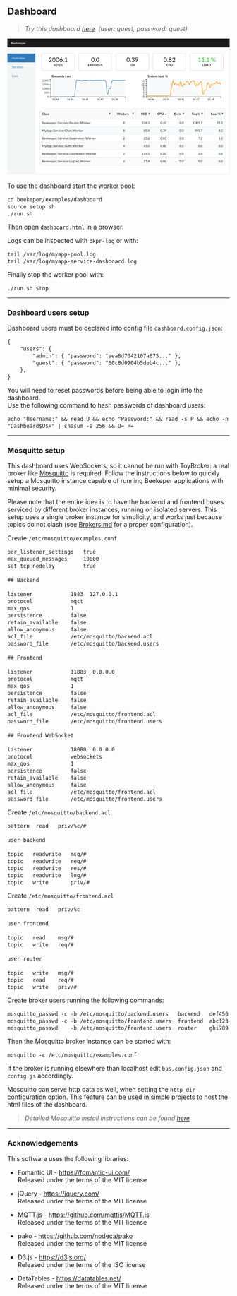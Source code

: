 ## Dashboard

> *Try this dashboard [here](https://beekeeper.net.ar/dashboard/) &nbsp;(user: guest, password: guest)*

![](../../doc/images/dashboard.png)

To use the dashboard start the worker pool:
```
cd beekeper/examples/dashboard
source setup.sh
./run.sh
```
Then open `dashboard.html` in a browser. 

Logs can be inspected with `bkpr-log` or with:
```
tail /var/log/myapp-pool.log
tail /var/log/myapp-service-dashboard.log
```
Finally stop the worker pool with:
```
./run.sh stop
```
---

### Dashboard users setup

Dashboard users must be declared into config file `dashboard.config.json`:

```
{
    "users": {
        "admin": { "password": "eea8d7042107a675..." },
        "guest": { "password": "60c8d0904b5deb4c..." },
    },
}
```
You will need to reset passwords before being able to login into the dashboard.  
Use the following command to hash passwords of dashboard users:

```
echo "Username:" && read U && echo "Password:" && read -s P && echo -n "Dashboard$U$P" | shasum -a 256 && U= P=
```
---

### Mosquitto setup

This dashboard uses WebSockets, so it cannot be run with ToyBroker: a real broker like
[Mosquitto](https://mosquitto.org/) is required. Follow the instructions below to quickly 
setup a Mosquitto instance capable of running Beekeper applications with minimal security. 

Please note that the entire idea is to have the backend and frontend buses serviced by different
broker instances, running on isolated servers. This setup uses a single broker instance for 
simplicity, and works  just because topics do not clash (see [Brokers.md](../../doc/Brokers.md) 
for a proper configuration).

Create `/etc/mosquitto/examples.conf`
```
per_listener_settings   true
max_queued_messages     10000
set_tcp_nodelay         true

## Backend

listener            1883  127.0.0.1
protocol            mqtt
max_qos             1
persistence         false
retain_available    false
allow_anonymous     false
acl_file            /etc/mosquitto/backend.acl
password_file       /etc/mosquitto/backend.users

## Frontend

listener            11883  0.0.0.0
protocol            mqtt
max_qos             1
persistence         false
retain_available    false
allow_anonymous     false
acl_file            /etc/mosquitto/frontend.acl
password_file       /etc/mosquitto/frontend.users

## Frontend WebSocket

listener            18080  0.0.0.0
protocol            websockets
max_qos             1
persistence         false
retain_available    false
allow_anonymous     false
acl_file            /etc/mosquitto/frontend.acl
password_file       /etc/mosquitto/frontend.users
```
Create `/etc/mosquitto/backend.acl`
```
pattern  read   priv/%c/#

user backend

topic   readwrite   msg/#
topic   readwrite   req/#
topic   readwrite   res/#
topic   readwrite   log/#
topic   write       priv/#
```
Create `/etc/mosquitto/frontend.acl`
```
pattern  read   priv/%c

user frontend

topic   read    msg/#
topic   write   req/#

user router

topic   write   msg/#
topic   read    req/#
topic   write   priv/#
```
Create broker users running the following commands:
```
mosquitto_passwd -c -b /etc/mosquitto/backend.users   backend   def456
mosquitto_passwd -c -b /etc/mosquitto/frontend.users  frontend  abc123
mosquitto_passwd    -b /etc/mosquitto/frontend.users  router    ghi789
```
Then the Mosquitto broker instance can be started with:
```
mosquitto -c /etc/mosquitto/examples.conf
```
If the broker is running elsewhere than localhost edit `bus.config.json` and `config.js` accordingly.

Mosquitto can serve http data as well, when setting the `http_dir` configuration option.
This feature can be used in simple projects to host the html files of the dashboard.

> *Detailed Mosquitto install instructions can be found [here](../../doc/Brokers.md)*

---

### Acknowledgements

This software uses the following libraries:

- Fomantic UI - https://fomantic-ui.com/  
  Released under the terms of the MIT license

- jQuery - https://jquery.com/  
  Released under the terms of the MIT license

- MQTT.js - https://github.com/mqttjs/MQTT.js  
  Released under the terms of the MIT license

- pako - https://github.com/nodeca/pako  
  Released under the terms of the MIT license

- D3.js - https://d3js.org/  
  Released under the terms of the ISC license

- DataTables - https://datatables.net/  
  Released under the terms of the MIT license
